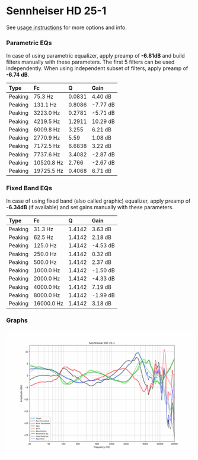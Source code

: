 # Sennheiser HD 25-1
See [usage instructions](https://github.com/jaakkopasanen/AutoEq#usage) for more options and info.

### Parametric EQs
In case of using parametric equalizer, apply preamp of **-6.81dB** and build filters manually
with these parameters. The first 5 filters can be used independently.
When using independent subset of filters, apply preamp of **-6.74 dB**.

| Type    | Fc         |      Q | Gain     |
|:--------|:-----------|:-------|:---------|
| Peaking | 75.3 Hz    | 0.0831 | 4.40 dB  |
| Peaking | 131.1 Hz   | 0.8086 | -7.77 dB |
| Peaking | 3223.0 Hz  | 0.2781 | -5.71 dB |
| Peaking | 4219.5 Hz  | 1.2911 | 10.29 dB |
| Peaking | 6009.8 Hz  | 3.255  | 6.21 dB  |
| Peaking | 2770.9 Hz  | 5.59   | 1.08 dB  |
| Peaking | 7172.5 Hz  | 6.6838 | 3.22 dB  |
| Peaking | 7737.6 Hz  | 3.4082 | -2.87 dB |
| Peaking | 10520.8 Hz | 2.766  | -2.67 dB |
| Peaking | 19725.5 Hz | 0.4068 | 6.71 dB  |

### Fixed Band EQs
In case of using fixed band (also called graphic) equalizer, apply preamp of **-6.34dB**
(if available) and set gains manually with these parameters.

| Type    | Fc         |      Q | Gain     |
|:--------|:-----------|:-------|:---------|
| Peaking | 31.3 Hz    | 1.4142 | 3.63 dB  |
| Peaking | 62.5 Hz    | 1.4142 | 2.18 dB  |
| Peaking | 125.0 Hz   | 1.4142 | -4.53 dB |
| Peaking | 250.0 Hz   | 1.4142 | 0.32 dB  |
| Peaking | 500.0 Hz   | 1.4142 | 2.37 dB  |
| Peaking | 1000.0 Hz  | 1.4142 | -1.50 dB |
| Peaking | 2000.0 Hz  | 1.4142 | -4.33 dB |
| Peaking | 4000.0 Hz  | 1.4142 | 7.19 dB  |
| Peaking | 8000.0 Hz  | 1.4142 | -1.99 dB |
| Peaking | 16000.0 Hz | 1.4142 | 3.18 dB  |

### Graphs
![](./Sennheiser%20HD%2025-1.png)